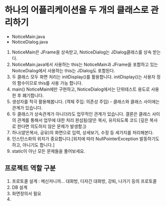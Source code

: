 # 하나의 어플리케이션을 두 개의 클래스로 관리하기

- NoticeMain.java
- NoticeDialog.java


1. NoticeMain은 JFrame을 상속받고, NoticeDialog는 JDialog클래스를 상속 받는다.
2. NoticeMain.java에서 사용하는 this는 NoticeMain과 JFrame을 포함하고 있는 NoitceDialog에서 사용하는 this는 JDialog도 포함된다.
3. 두 클래스 모두 화면 처리는 initDisplay()를 활용합니다. initDisplay()는 사용자 정의 함수이므로 this를 사용 가능 합니다.
4. main() NoticeMain에만 구현하고, NoticeDialog에서는 단위테스트 용도로 사용한 후 폐기합니다.
5. 생성자를 적극 활용해봅니다. (객체 주입: 의존성 주입) - 클래스와 클래스 사이에는 관계가 있습니다.
6. 두 클래스가 상속관계가 아니더라도 업무적인 관계가 있습니다. 결론은 클래스 사이의 관계를 통해서 업무에 대한 처리 완섬됨(얕은 복사, 유지되도록 코드 [깊은 복사로 한다면 의도하지 않은 문제가 발생함.])
7. 하나(얕은복사, 공유)의 화면으로 입력, 상세보기, 수정 등 세가지를 처리해본다.
8. 인스턴스화의 위치가 중요합니다.[위치에 따라 NullPointerException 발동하기도 하고, 아니기도 합니다.]
9. static이 아닌 모든 문제들을 풀어보세요.


## 프로젝트 역할 구분
1. 프로토콜 설계 : 메신저니까... 대화방, 다자간 대화방, 강퇴, 나가기 등의 프로토콜
2. DB 설계
3. 화면정의서 필요
4. 